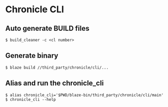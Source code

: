 # Chronicle CLI

## Auto generate BUILD files

```$ build_cleaner -c <cl number>```

## Generate binary

```$ blaze build //third_party/chronicle/cli/...```

## Alias and run the chronicle_cli

```$ alias chronicle_cli='$PWD/blaze-bin/third_party/chronicle/cli/main'```\
```$ chronicle_cli --help```
